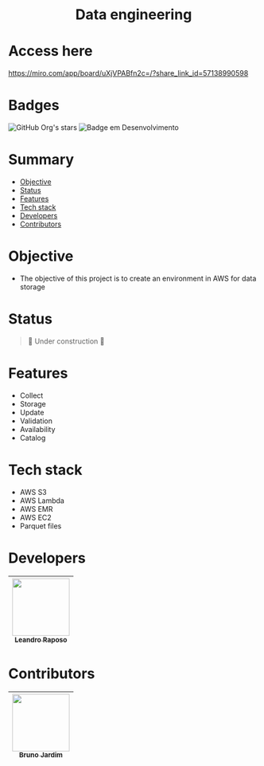 <h1 align="center"> Data engineering </h1>

# Access here
https://miro.com/app/board/uXjVPABfn2c=/?share_link_id=57138990598

# Badges
![GitHub Org's stars](https://img.shields.io/github/stars/leandro-raposo?style=social)
![Badge em Desenvolvimento](http://img.shields.io/static/v1?label=STATUS&message=WORK%20IN%20PROGRESS&color=GREEN&style=for-the-badge)

# Summary 

* [Objective](#objective)
* [Status](#status)
* [Features](#features)
* [Tech stack](#tech-stack)
* [Developers](#developers)
* [Contributors](#contributors)

# Objective
- The objective of this project is to create an environment in AWS for data storage

# Status
> :construction: Under construction :construction:

# Features
- Collect
- Storage
- Update
- Validation
- Availability
- Catalog

# Tech stack
- AWS S3
- AWS Lambda
- AWS EMR
- AWS EC2
- Parquet files

# Developers
| [<img src="https://avatars.githubusercontent.com/u/79737458?v=4" width=115><br><sub>Leandro Raposo</sub>](https://github.com/leandro-raposo) |
| :---: |

# Contributors
| [<img src="https://avatars.githubusercontent.com/u/40493928?v=4" width=115><br><sub>Bruno Jardim</sub>](https://github.com/brunojardim) |
| :---: |
